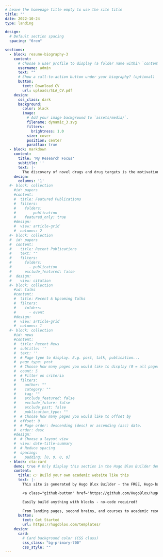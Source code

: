 ```yaml
---
# Leave the homepage title empty to use the site title
title: ""
date: 2022-10-24
type: landing

design:
  # Default section spacing
  spacing: "6rem"

sections:
  - block: resume-biography-3
    content:
      # Choose a user profile to display (a folder name within `content/authors/`)
      username: admin
      text: ""
      # Show a call-to-action button under your biography? (optional)
      button:
        text: Download CV
        url: uploads/SLA_CV.pdf
    design:
      css_class: dark
      background:
        color: black
        image:
          # Add your image background to `assets/media/`.
          filename: dynamic_3.svg
          filters:
            brightness: 1.0
          size: cover
          position: center
          parallax: true
  - block: markdown
    content:
      title: 'My Research Focus'
      subtitle: ''
      text: |-
        The discovery of novel drugs and drug targets is the motivation for research spanning a diverse spectrum of scientific disciplines. My aim is at the atomic-scale, where I utilize computer simulations of drugs and their protein targets to understand the physical basis of their complex interactions. A great focus of my work is on the development of enhanced sampling methodologies that bolster our ability to observe long-timescale dynamics critical to biochemical functionality. In an effort to convert these observations into knowledge, I also create novel GPU-accelerated algorithms, for instance, to detect hidden drug binding sites and investigate how they modulate enzymatic function.
    design:
      columns: '1'
  #- block: collection
    #id: papers
    #content:
    #  title: Featured Publications
    #  filters:
    #    folders:
    #      - publication
    #    featured_only: true
    #design:
    #  view: article-grid
    #  columns: 2
  #- block: collection
  #  id: papers
  #  content:
  #    title: Recent Publications
  #    text: ""
  #    filters:
  #      folders:
  #        - publication
  #      exclude_featured: false
  #  design:
  #    view: citation
  #- block: collection
    #id: talks
    #content:
    #  title: Recent & Upcoming Talks
    #  filters:
    #    folders:
    #      - event
    #design:
    #  view: article-grid
    #  columns: 1
  #- block: collection
    #id: news
    #content:
    #  title: Recent News
    #  subtitle: ''
    #  text: ''
    #  # Page type to display. E.g. post, talk, publication...
    #  page_type: post
    #  # Choose how many pages you would like to display (0 = all pages)
    #  count: 5
    #  # Filter on criteria
    #  filters:
    #    author: ""
    #    category: ""
    #    tag: ""
    #    exclude_featured: false
    #    exclude_future: false
    #    exclude_past: false
    #    publication_type: ""
    #  # Choose how many pages you would like to offset by
    #  offset: 0
    #  # Page order: descending (desc) or ascending (asc) date.
    #  order: desc
    #design:
    #  # Choose a layout view
    #  view: date-title-summary
    #  # Reduce spacing
    #  spacing:
    #    padding: [0, 0, 0, 0]
  - block: cta-card
    demo: true # Only display this section in the Hugo Blox Builder demo site
    content:
      title: 👉 Build your own academic website like this
      text: |-
        This site is generated by Hugo Blox Builder - the FREE, Hugo-based open source website builder trusted by 250,000+ academics like you.

        <a class="github-button" href="https://github.com/HugoBlox/hugo-blox-builder" data-color-scheme="no-preference: light; light: light; dark: dark;" data-icon="octicon-star" data-size="large" data-show-count="true" aria-label="Star HugoBlox/hugo-blox-builder on GitHub">Star</a>

        Easily build anything with blocks - no-code required!
        
        From landing pages, second brains, and courses to academic resumés, conferences, and tech blogs.
      button:
        text: Get Started
        url: https://hugoblox.com/templates/
    design:
      card:
        # Card background color (CSS class)
        css_class: "bg-primary-700"
        css_style: ""
---
```

